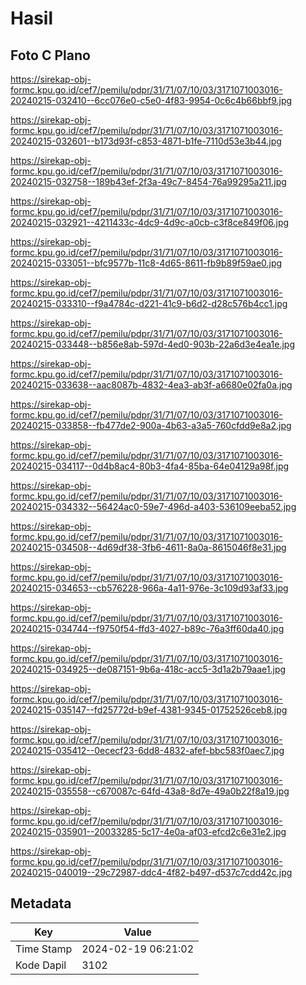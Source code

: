 # Hasil

## Foto C Plano

https://sirekap-obj-formc.kpu.go.id/cef7/pemilu/pdpr/31/71/07/10/03/3171071003016-20240215-032410--6cc076e0-c5e0-4f83-9954-0c6c4b66bbf9.jpg

https://sirekap-obj-formc.kpu.go.id/cef7/pemilu/pdpr/31/71/07/10/03/3171071003016-20240215-032601--b173d93f-c853-4871-b1fe-7110d53e3b44.jpg

https://sirekap-obj-formc.kpu.go.id/cef7/pemilu/pdpr/31/71/07/10/03/3171071003016-20240215-032758--189b43ef-2f3a-49c7-8454-76a99295a211.jpg

https://sirekap-obj-formc.kpu.go.id/cef7/pemilu/pdpr/31/71/07/10/03/3171071003016-20240215-032921--4211433c-4dc9-4d9c-a0cb-c3f8ce849f06.jpg

https://sirekap-obj-formc.kpu.go.id/cef7/pemilu/pdpr/31/71/07/10/03/3171071003016-20240215-033051--bfc9577b-11c8-4d65-8611-fb9b89f59ae0.jpg

https://sirekap-obj-formc.kpu.go.id/cef7/pemilu/pdpr/31/71/07/10/03/3171071003016-20240215-033310--f9a4784c-d221-41c9-b6d2-d28c576b4cc1.jpg

https://sirekap-obj-formc.kpu.go.id/cef7/pemilu/pdpr/31/71/07/10/03/3171071003016-20240215-033448--b856e8ab-597d-4ed0-903b-22a6d3e4ea1e.jpg

https://sirekap-obj-formc.kpu.go.id/cef7/pemilu/pdpr/31/71/07/10/03/3171071003016-20240215-033638--aac8087b-4832-4ea3-ab3f-a6680e02fa0a.jpg

https://sirekap-obj-formc.kpu.go.id/cef7/pemilu/pdpr/31/71/07/10/03/3171071003016-20240215-033858--fb477de2-900a-4b63-a3a5-760cfdd9e8a2.jpg

https://sirekap-obj-formc.kpu.go.id/cef7/pemilu/pdpr/31/71/07/10/03/3171071003016-20240215-034117--0d4b8ac4-80b3-4fa4-85ba-64e04129a98f.jpg

https://sirekap-obj-formc.kpu.go.id/cef7/pemilu/pdpr/31/71/07/10/03/3171071003016-20240215-034332--56424ac0-59e7-496d-a403-536109eeba52.jpg

https://sirekap-obj-formc.kpu.go.id/cef7/pemilu/pdpr/31/71/07/10/03/3171071003016-20240215-034508--4d69df38-3fb6-4611-8a0a-8615046f8e31.jpg

https://sirekap-obj-formc.kpu.go.id/cef7/pemilu/pdpr/31/71/07/10/03/3171071003016-20240215-034653--cb576228-966a-4a11-976e-3c109d93af33.jpg

https://sirekap-obj-formc.kpu.go.id/cef7/pemilu/pdpr/31/71/07/10/03/3171071003016-20240215-034744--f9750f54-ffd3-4027-b89c-76a3ff60da40.jpg

https://sirekap-obj-formc.kpu.go.id/cef7/pemilu/pdpr/31/71/07/10/03/3171071003016-20240215-034925--de087151-9b6a-418c-acc5-3d1a2b79aae1.jpg

https://sirekap-obj-formc.kpu.go.id/cef7/pemilu/pdpr/31/71/07/10/03/3171071003016-20240215-035147--fd25772d-b9ef-4381-9345-01752526ceb8.jpg

https://sirekap-obj-formc.kpu.go.id/cef7/pemilu/pdpr/31/71/07/10/03/3171071003016-20240215-035412--0ececf23-6dd8-4832-afef-bbc583f0aec7.jpg

https://sirekap-obj-formc.kpu.go.id/cef7/pemilu/pdpr/31/71/07/10/03/3171071003016-20240215-035558--c670087c-64fd-43a8-8d7e-49a0b22f8a19.jpg

https://sirekap-obj-formc.kpu.go.id/cef7/pemilu/pdpr/31/71/07/10/03/3171071003016-20240215-035901--20033285-5c17-4e0a-af03-efcd2c6e31e2.jpg

https://sirekap-obj-formc.kpu.go.id/cef7/pemilu/pdpr/31/71/07/10/03/3171071003016-20240215-040019--29c72987-ddc4-4f82-b497-d537c7cdd42c.jpg


## Metadata

| Key        | Value               |
| ---------- | ------------------- |
| Time Stamp | 2024-02-19 06:21:02 |
| Kode Dapil | 3102                |



